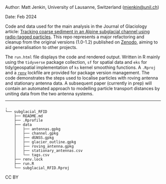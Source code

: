 Author: Matt Jenkin, University of Lausanne, Switzerland ([mjenkin\@unil.ch](mailto:mjenkin@unil.ch))

Date: Feb 2024

Code and data used for the main analysis in the Journal of Glaciology article: [Tracking coarse sediment in an Alpine subglacial channel using radio-tagged particles](https://doi.org/10.1017/jog.2023.77). This repo represents a major refactoring and cleanup from the original versions (1.0-1.2) published on [Zenodo](https://zenodo.org/doi/10.5281/zenodo.7550558), aiming to aid generalisation to other projects.

The `run.html` file displays the code and rendered output. Written in R mainly using the `tidyverse` package collection, `sf` for spatial data and `eks` for tidy/geospatial implementation of `ks` kernel smoothing functions. A `.Rproj` and a [`renv`](https://rstudio.github.io/renv/articles/renv.html) lockfile are provided for package version management. The code demonstrates the steps used to localise particles with roving antenna and stationary antenna data. A subsequent paper (currently in prep) will contain an automated approach to modelling particle transport distances by uniting data from the two antenna systems.

------------------------------------------------------------------------

```         
.
└── subglacial_RFID
    ├── README.md
    ├── .Rprofile
    ├── data
    │   ├── antennas.gpkg
    │   ├── channel.gpkg
    │   ├── dGNSS.gpkg
    │   ├── glacier_outline.gpkg
    │   ├── roving_antenna.gpkg
    │   ├── stationary_antennas.csv
    │   └── tags.csv
    ├── renv.lock
    ├── run.R
    └── subglacial_RFID.Rproj
```

CC BY

